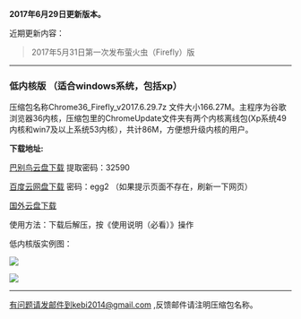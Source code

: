 **2017年6月29日更新版本。**

近期更新内容：

> 2017年5月31日第一次发布萤火虫（Firefly）版

***

### 低内核版 （适合windows系统，包括xp）

压缩包名称Chrome36_Firefly_v2017.6.29.7z 文件大小166.27M。主程序为谷歌浏览器36内核，压缩包里的ChromeUpdate文件夹有两个内核离线包(Xp系统49内核和win7及以上系统53内核），共计86M，方便想升级内核的用户。

**下载地址:**

[巴别鸟云盘下载](http://www.babel.cc/share.do?s=988845734198173) 提取密码：32590

[百度云网盘下载](https://pan.baidu.com/s/1geVzRUV) 密码：egg2 （如果提示页面不存在，刷新一下网页）

[国外云盘下载](https://nofile.io/f/Y1Y2K3hkwkb/Chrome53_Firefly_v2017.6.29.7z) 


使用方法：下载后解压，按《使用说明（必看）》操作


低内核版实例图：

![](https://raw.githubusercontent.com/Alvin9999/pac2/master/firefly1.PNG)

![](https://raw.githubusercontent.com/Alvin9999/pac2/master/firefly2.png)



***

有问题请发邮件到kebi2014@gmail.com ,反馈邮件请注明压缩包名称。
